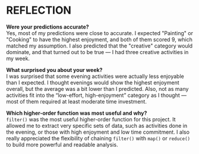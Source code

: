 # REFLECTION

**Were your predictions accurate?**  
Yes, most of my predictions were close to accurate. I expected "Painting" or "Cooking" to have the highest enjoyment, and both of them scored 9, which matched my assumption. I also predicted that the "creative" category would dominate, and that turned out to be true — I had three creative activities in my week.

**What surprised you about your week?**  
I was surprised that some evening activities were actually less enjoyable than I expected. I thought evenings would show the highest enjoyment overall, but the average was a bit lower than I predicted. Also, not as many activities fit into the “low-effort, high-enjoyment” category as I thought — most of them required at least moderate time investment.

**Which higher-order function was most useful and why?**  
`filter()` was the most useful higher-order function for this project. It allowed me to extract very specific sets of data, such as activities done in the evening, or those with high enjoyment and low time commitment. I also really appreciated the flexibility of chaining `filter()` with `map()` or `reduce()` to build more powerful and readable analysis.
